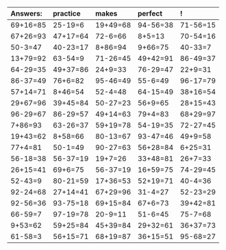 | Answers: | practice | makes | perfect | ! |
| :--- | :--- | :--- | :--- | :--- |
| 69+16=85 | 25-19=6 | 19+49=68 | 94-56=38 | 71-56=15 | 
| 67+26=93 | 47+17=64 | 72-6=66 | 8+5=13 | 70-54=16 | 
| 50-3=47 | 40-23=17 | 8+86=94 | 9+66=75 | 40-33=7 | 
| 13+79=92 | 63-54=9 | 71-26=45 | 49+42=91 | 86-49=37 | 
| 64-29=35 | 49+37=86 | 24+9=33 | 76-29=47 | 22+9=31 | 
| 86-37=49 | 76+6=82 | 95-46=49 | 55-6=49 | 96-17=79 | 
| 57+14=71 | 8+46=54 | 52-4=48 | 64-15=49 | 38+16=54 | 
| 29+67=96 | 39+45=84 | 50-27=23 | 56+9=65 | 28+15=43 | 
| 96-29=67 | 86-29=57 | 49+14=63 | 79+4=83 | 68+29=97 | 
| 7+86=93 | 63-26=37 | 59+19=78 | 54-19=35 | 72-27=45 | 
| 19+43=62 | 8+58=66 | 80-13=67 | 93-47=46 | 49+9=58 | 
| 77+4=81 | 50-1=49 | 90-27=63 | 56+28=84 | 6+25=31 | 
| 56-18=38 | 56-37=19 | 19+7=26 | 33+48=81 | 26+7=33 | 
| 26+15=41 | 69+6=75 | 56-37=19 | 16+59=75 | 74-29=45 | 
| 52-43=9 | 80-21=59 | 17+36=53 | 52+19=71 | 40-4=36 | 
| 92-24=68 | 27+14=41 | 67+29=96 | 31-4=27 | 52-23=29 | 
| 92-56=36 | 93-75=18 | 69+15=84 | 67+6=73 | 39+42=81 | 
| 66-59=7 | 97-19=78 | 20-9=11 | 51-6=45 | 75-7=68 | 
| 9+53=62 | 59+25=84 | 45+39=84 | 29+32=61 | 36+37=73 | 
| 61-58=3 | 56+15=71 | 68+19=87 | 36+15=51 | 95-68=27 | 
